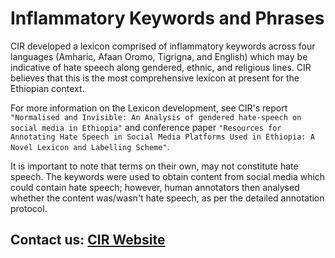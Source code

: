 # Inflammatory Keywords and Phrases
CIR developed a lexicon comprised of inflammatory keywords across four languages (Amharic, Afaan Oromo, Tigrigna, and English) which may be indicative of hate speech along gendered, ethnic, and religious lines. CIR believes that this is the most comprehensive lexicon at present for the Ethiopian context. 

For more information on the Lexicon development, see CIR's report `"Normalised and Invisible: An Analysis of gendered hate-speech on social media in Ethiopia"` and conference paper `"Resources for Annotating Hate Speech in Social Media Platforms Used in Ethiopia: A Novel Lexicon and Labelling Scheme"`. 

It is important to note that terms on their own, may not constitute hate speech. The keywords were used to obtain content from social media which could contain hate speech; however, human annotators then analysed whether the content was/wasn't hate speech, as per the detailed annotation protocol.

## Contact us: [CIR Website](https://www.info-res.org/)
